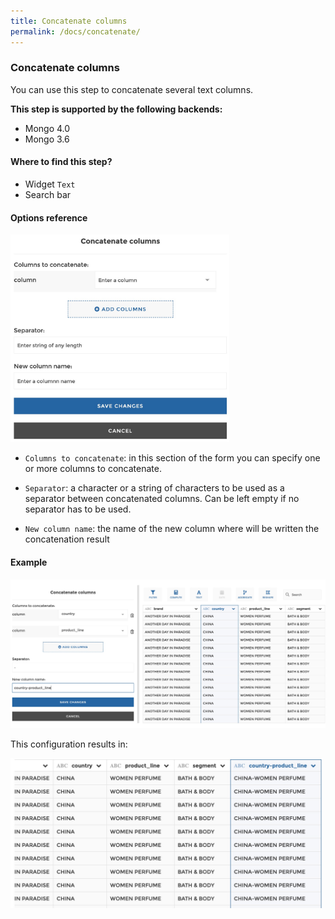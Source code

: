 ```yaml
---
title: Concatenate columns
permalink: /docs/concatenate/
---
```


### Concatenate columns

You can use this step to concatenate several text columns.

**This step is supported by the following backends:**

- Mongo 4.0
- Mongo 3.6

#### Where to find this step?

- Widget `Text`
- Search bar

#### Options reference

<img src="../../img/docs/user-interface/concatenate_step_form.jpg" width="350" />

- `Columns to concatenate`: in this section of the form you can specify one or
  more columns to concatenate.

- `Separator`: a character or a string of characters to be used as a separator
  between concatenated columns. Can be left empty if no separator has to be
  used.

- `New column name`: the name of the new column where will be written the
  concatenation result

#### Example

<img src="../../img/docs/user-interface/concatenate_example_conf.jpg" width="750" />

This configuration results in:

<img src="../../img/docs/user-interface/concatenate_example_result.jpg" width="500" />
